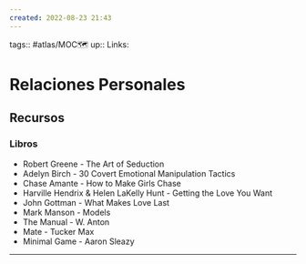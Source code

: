 ```yaml
---
created: 2022-08-23 21:43
---
```

tags:: #atlas/MOC🗺 
up::
Links: 
# Relaciones Personales
## Recursos
### Libros
- Robert Greene - The Art of Seduction
- Adelyn Birch - 30 Covert Emotional Manipulation Tactics
- Chase Amante - How to Make Girls Chase
- Harville Hendrix & Helen LaKelly Hunt - Getting the Love You Want
- John Gottman - What Makes Love Last
- Mark Manson - Models
- The Manual - W. Anton
- Mate - Tucker Max
- Minimal Game - Aaron Sleazy
___
